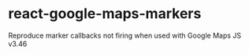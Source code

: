 # react-google-maps-markers
Reproduce marker callbacks not firing when used with Google Maps JS v3.46
